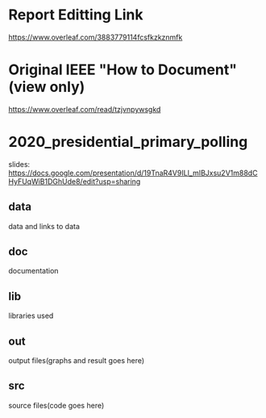 # Report Editting Link
https://www.overleaf.com/3883779114fcsfkzkznmfk

# Original IEEE "How to Document" (view only)
https://www.overleaf.com/read/tzjvnpywsgkd

# 2020_presidential_primary_polling
slides:
https://docs.google.com/presentation/d/19TnaR4V9ILl_mIBJxsu2V1m88dCHyFUqWiB1DGhUde8/edit?usp=sharing

## data
data and links to data 
## doc
documentation
## lib
libraries used
## out
output files(graphs and result goes here)
## src
source files(code goes here)
